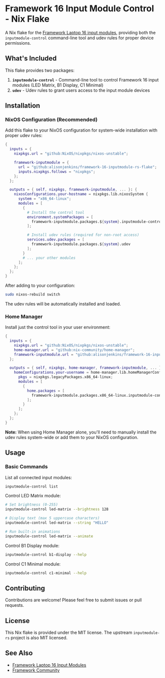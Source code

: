 # Framework 16 Input Module Control - Nix Flake

A Nix flake for the [Framework Laptop 16 input modules](https://github.com/FrameworkComputer/inputmodule-rs), providing both the `inputmodule-control` command-line tool and udev rules for proper device permissions.

## What's Included

This flake provides two packages:

1. **`inputmodule-control`** - Command-line tool to control Framework 16 input modules (LED Matrix, B1 Display, C1 Minimal)
2. **`udev`** - Udev rules to grant users access to the input module devices

## Installation

### NixOS Configuration (Recommended)

Add this flake to your NixOS configuration for system-wide installation with proper udev rules:

```nix
{
  inputs = {
    nixpkgs.url = "github:NixOS/nixpkgs/nixos-unstable";

    framework-inputmodule = {
      url = "github:alisonjenkins/framework-16-inputmodule-rs-flake";
      inputs.nixpkgs.follows = "nixpkgs";
    };
  };

  outputs = { self, nixpkgs, framework-inputmodule, ... }: {
    nixosConfigurations.your-hostname = nixpkgs.lib.nixosSystem {
      system = "x86_64-linux";
      modules = [
        {
          # Install the control tool
          environment.systemPackages = [
            framework-inputmodule.packages.${system}.inputmodule-control
          ];

          # Install udev rules (required for non-root access)
          services.udev.packages = [
            framework-inputmodule.packages.${system}.udev
          ];
        }
        # ... your other modules
      ];
    };
  };
}
```

After adding to your configuration:

```bash
sudo nixos-rebuild switch
```

The udev rules will be automatically installed and loaded.

### Home Manager

Install just the control tool in your user environment:

```nix
{
  inputs = {
    nixpkgs.url = "github:NixOS/nixpkgs/nixos-unstable";
    home-manager.url = "github:nix-community/home-manager";
    framework-inputmodule.url = "github:alisonjenkins/framework-16-inputmodule-rs-flake";
  };

  outputs = { self, nixpkgs, home-manager, framework-inputmodule, ... }: {
    homeConfigurations.your-username = home-manager.lib.homeManagerConfiguration {
      pkgs = nixpkgs.legacyPackages.x86_64-linux;
      modules = [
        {
          home.packages = [
            framework-inputmodule.packages.x86_64-linux.inputmodule-control
          ];
        }
      ];
    };
  };
}
```

**Note:** When using Home Manager alone, you'll need to manually install the udev rules system-wide or add them to your NixOS configuration.

## Usage

### Basic Commands

List all connected input modules:

```bash
inputmodule-control list
```

Control LED Matrix module:

```bash
# Set brightness (0-255)
inputmodule-control led-matrix --brightness 128

# Display text (max 5 uppercase characters)
inputmodule-control led-matrix --string "HELLO"

# Run built-in animations
inputmodule-control led-matrix --animate
```

Control B1 Display module:

```bash
inputmodule-control b1-display --help
```

Control C1 Minimal module:

```bash
inputmodule-control c1-minimal --help
```

## Contributing

Contributions are welcome! Please feel free to submit issues or pull requests.

## License

This Nix flake is provided under the MIT license. The upstream `inputmodule-rs` project is also MIT licensed.

## See Also

- [Framework Laptop 16 Input Modules](https://github.com/FrameworkComputer/inputmodule-rs)
- [Framework Community](https://community.frame.work/)
